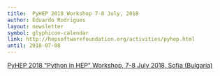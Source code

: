 ```yaml
---
title:  PyHEP 2018 Workshop 7-8 July, 2018
author: Eduardo Rodrigues
layout: newsletter
symbol: glyphicon-calendar
link: http://hepsoftwarefoundation.org/activities/pyhep.html
until: 2018-07-08
---
```

[PyHEP 2018 "Python in HEP" Workshop, 7-8 July 2018, Sofia (Bulgaria)](https://indico.cern.ch/event/694818/)
